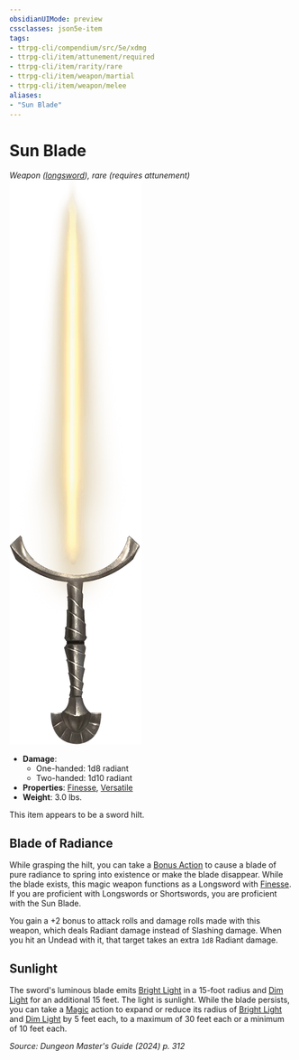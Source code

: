 ```yaml
---
obsidianUIMode: preview
cssclasses: json5e-item
tags:
- ttrpg-cli/compendium/src/5e/xdmg
- ttrpg-cli/item/attunement/required
- ttrpg-cli/item/rarity/rare
- ttrpg-cli/item/weapon/martial
- ttrpg-cli/item/weapon/melee
aliases: 
- "Sun Blade"
---
```

# Sun Blade
*Weapon ([longsword](3-Mechanics/CLI/items/longsword-xphb.md)), rare (requires attunement)*  
![](3-Mechanics/CLI/items/img/sun-blade.webp#right)

- **Damage**:
  - One-handed: 1d8 radiant
  - Two-handed: 1d10 radiant
- **Properties**: [Finesse](3-Mechanics/CLI/rules/item-properties.md#Finesse), [Versatile](3-Mechanics/CLI/rules/item-properties.md#Versatile)
- **Weight**: 3.0 lbs.

This item appears to be a sword hilt.

## Blade of Radiance

While grasping the hilt, you can take a [Bonus Action](3-Mechanics/CLI/rules/variant-rules/bonus-action-xphb.md) to cause a blade of pure radiance to spring into existence or make the blade disappear. While the blade exists, this magic weapon functions as a Longsword with [Finesse](3-Mechanics/CLI/rules/item-properties.md#Finesse). If you are proficient with Longswords or Shortswords, you are proficient with the Sun Blade.

You gain a +2 bonus to attack rolls and damage rolls made with this weapon, which deals Radiant damage instead of Slashing damage. When you hit an Undead with it, that target takes an extra `1d8` Radiant damage.

## Sunlight

The sword's luminous blade emits [Bright Light](3-Mechanics/CLI/rules/variant-rules/bright-light-xphb.md) in a 15-foot radius and [Dim Light](3-Mechanics/CLI/rules/variant-rules/dim-light-xphb.md) for an additional 15 feet. The light is sunlight. While the blade persists, you can take a [Magic](3-Mechanics/CLI/rules/actions.md#Magic) action to expand or reduce its radius of [Bright Light](3-Mechanics/CLI/rules/variant-rules/bright-light-xphb.md) and [Dim Light](3-Mechanics/CLI/rules/variant-rules/dim-light-xphb.md) by 5 feet each, to a maximum of 30 feet each or a minimum of 10 feet each.

*Source: Dungeon Master's Guide (2024) p. 312*